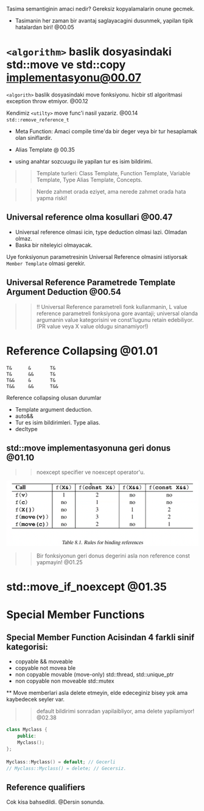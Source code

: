 Tasima semantiginin amaci nedir?
Gereksiz kopyalamalarin onune gecmek.

- Tasimanin her zaman bir avantaj saglayacagini dusunmek, yapilan tipik hatalardan biri! @00.05

# `<algorithm>` baslik dosyasindaki std::move ve std::copy   implementasyonu@00.07

`<algorith>` baslik dosyasindaki move fonksiyonu.
hicbir stl algoritmasi exception throw etmiyor. @00.12

Kendimiz `<utilty>` move func'i nasil yazariz. @00.14 
`std::remove_reference_t`

- Meta Function:  Amaci compile time'da bir deger veya bir tur hesaplamak olan siniflardir.

- Alias Template @ 00.35
- using anahtar sozcuugu ile yapilan tur es isim bildirimi.

 >> Template turleri: Class Template, Function Template, Variable Template, Type Alias Template, Concepts.

 >> Nerde zahmet orada eziyet, ama nerede zahmet orada hata yapma riski!

## Universal reference olma kosullari @00.47
 - Universal reference olmasi icin, type deduction olmasi lazi. Olmadan olmaz.
 - Baska bir niteleyici olmayacak.

Uye fonksiyonun parametresinin Universal Reference olmasini istiyorsak `Member Template` olmasi gerekir.

## Universal Reference Parametrede Template Argument Deduction @00.54

>> !! Universal Reference parametreli fonk kullanmanin, L value reference parametreli fonksiyona gore avantaji; universal olanda argumanin value kategorisini ve const'lugunu retain edebiliyor. (PR value veya X value oldugu sinanamiyor!)

# Reference Collapsing @01.01
```
T&      &       T&
T&      &&      T&
T&&     &       T&
T&&     &&      T&&
```
Reference collapsing olusan durumlar
- Template argument deduction.
- auto&&
- Tur es isim bildirimleri. Type alias.
- decltype

## std::move implementasyonuna geri donus @01.10
>> noexcept specifier ve noexcept operator'u.

![Rules for binding references](RulesForBindingReferences.png)

>> Bir fonksiyonun geri donus degerini asla non reference const yapmayin! @01.25


# std::move_if_noexcept @01.35

# Special Member Functions


## Special Member Function Acisindan 4 farkli sinif kategorisi:
- copyable && moveable
- copyable not movea ble
- non copyable movable (move-only) std::thread, std::unique_ptr
- non copyable non moveable std::mutex

** Move memberlari asla delete etmeyin, elde edeceginiz bisey yok ama kaybedecek seyler var.

>> default bildirimi sonradan yapilaibliyor, ama delete yapilamiyor! @02.38
```cpp
class Myclass {
    public:
    Myclass();
};

Myclass::Myclass() = default; // Gecerli
// Myclass::Myclass() = delete; // Gecersiz.
```
 
## Reference qualifiers
Cok kisa bahsedildi. @Dersin sonunda.